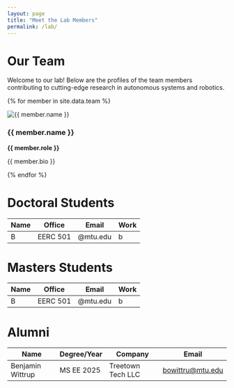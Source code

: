 ```yaml
---
layout: page
title: "Meet the Lab Members"
permalink: /lab/
---
```


# Our Team

Welcome to our lab! Below are the profiles of the team members contributing to cutting-edge research in autonomous systems and robotics.

{% for member in site.data.team %}
  <div class="team-member">
    <img src="{{ '/images/' | append: member.image }}" alt="{{ member.name }}" class="team-member-image" />
    <h3>{{ member.name }}</h3>
    <p><strong>{{ member.role }}</strong></p>
    <p>{{ member.bio }}</p>
  </div>
{% endfor %}


Doctoral Students
======
| Name            | Office                                   | Email | Work               |
|-----------------|-----------------------------------------------|-------------|--------------------|
| B  | EERC 501           |  @mtu.edu       | b          |

Masters Students
======
| Name            | Office                                   | Email | Work               |
|-----------------|-----------------------------------------------|-------------|--------------------|
| B  | EERC 501           |  @mtu.edu       | b          |

Alumni
======
| Name            | Degree/Year                                   | Company | Email               |
|-----------------|-----------------------------------------------|-------------|--------------------|
| Benjamin Wittrup  | MS EE 2025           | Treetown Tech LLC        | bowittru@mtu.edu          |
